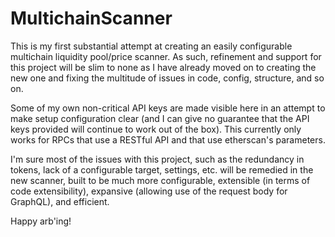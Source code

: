 # MultichainScanner
This is my first substantial attempt at creating an easily configurable multichain liquidity pool/price scanner. As such, refinement and support for this project will be slim to none as I have already moved on to creating the new one and fixing the multitude of issues in code, config, structure, and so on. 

Some of my own non-critical API keys are made visible here in an attempt to make setup configuration clear (and I can give no guarantee that the API keys provided will continue to work out of the box).  This currently only works for RPCs that use a RESTful API and that use etherscan's parameters.

I'm sure most of the issues with this project, such as the redundancy in tokens, lack of a configurable target, settings, etc. will be remedied in the new scanner, built to be much more configurable, extensible (in terms of code extensibility), expansive (allowing use of the request body for GraphQL), and efficient.

Happy arb'ing!
